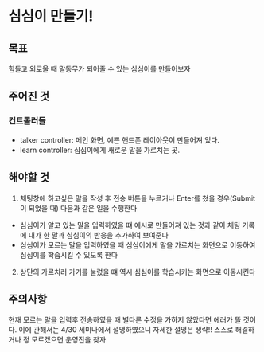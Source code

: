 # 심심이 만들기!

## 목표
힘들고 외로울 때 말동무가 되어줄 수 있는 심심이를 만들어보자

## 주어진 것
### 컨트롤러들
* talker controller: 메인 화면, 예쁜 핸드폰 레이아웃이 만들어져 있다.
* learn controller: 심심이에게 새로운 말을 가르치는 곳.

## 해야할 것
1. 채팅창에 하고싶은 말을 작성 후 전송 버튼을 누르거나 Enter를 쳤을 경우(Submit이 되었을 때) 다음과 같은 일을 수행한다
  * 심심이가 알고 있는 말을 입력하였을 떄
  예시로 만들어져 있는 것과 같이 채팅 기록에 내가 한 말과 심심이의 반응을 추가하여 보여준다
  * 심심이가 모르는 말을 입력하였을 때
  심심이에게 말을 가르치는 화면으로 이동하여 심심이를 학습시킬 수 있도록 한다

2. 상단의 가르치러 가기를 눌렀을 떄 역시 심심이를 학습시키는 화면으로 이동시킨다

## 주의사항
현재 모르는 말을 입력후 전송하였을 때 별다른 수정을 가하지 않았다면
에러가 뜰 것이다. 이에 관해서는 4/30 세미나에서 설명하였으니 자세한
설명은 생략!! 스스로 해결하거나 정 모르겠으면 운영진을 찾자
